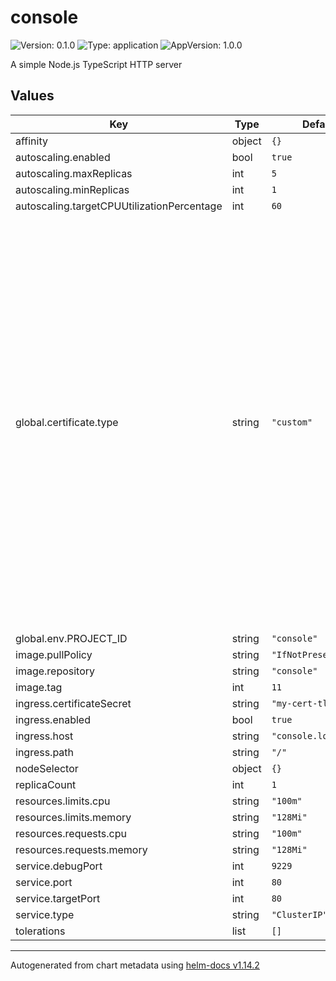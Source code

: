 # console

![Version: 0.1.0](https://img.shields.io/badge/Version-0.1.0-informational?style=flat-square) ![Type: application](https://img.shields.io/badge/Type-application-informational?style=flat-square) ![AppVersion: 1.0.0](https://img.shields.io/badge/AppVersion-1.0.0-informational?style=flat-square)

A simple Node.js TypeScript HTTP server

## Values

| Key | Type | Default | Description |
|-----|------|---------|-------------|
| affinity | object | `{}` |  |
| autoscaling.enabled | bool | `true` |  |
| autoscaling.maxReplicas | int | `5` |  |
| autoscaling.minReplicas | int | `1` |  |
| autoscaling.targetCPUUtilizationPercentage | int | `60` |  |
| global.certificate.type | string | `"custom"` | What type of TLS certificate should be used?    Available options:    1) custom: A user-provided certificate.       - You must create your own secret, for example:         kubectl create secret tls my-cert-tls \           --cert /path/to/tls.crt \           --key /path/to/tls.key       - Reference that secret in your Helm chart as needed.    2) letsencrypt: Automatically request a certificate from Let's Encrypt.     Default is "custom". |
| global.env.PROJECT_ID | string | `"console"` |  |
| image.pullPolicy | string | `"IfNotPresent"` |  |
| image.repository | string | `"console"` |  |
| image.tag | int | `11` |  |
| ingress.certificateSecret | string | `"my-cert-tls"` |  |
| ingress.enabled | bool | `true` |  |
| ingress.host | string | `"console.localhost"` |  |
| ingress.path | string | `"/"` |  |
| nodeSelector | object | `{}` |  |
| replicaCount | int | `1` |  |
| resources.limits.cpu | string | `"100m"` |  |
| resources.limits.memory | string | `"128Mi"` |  |
| resources.requests.cpu | string | `"100m"` |  |
| resources.requests.memory | string | `"128Mi"` |  |
| service.debugPort | int | `9229` |  |
| service.port | int | `80` |  |
| service.targetPort | int | `80` |  |
| service.type | string | `"ClusterIP"` |  |
| tolerations | list | `[]` |  |

----------------------------------------------
Autogenerated from chart metadata using [helm-docs v1.14.2](https://github.com/norwoodj/helm-docs/releases/v1.14.2)
